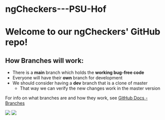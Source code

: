 # ngCheckers---PSU-Hof
<h1>Welcome to our ngCheckers' GitHub repo!</h1>
<h2>How Branches will work:</h2>

- There is a **main** branch which holds the **working bug-free code**
- Everyone will have their **own** branch for development
- We should consider having a **dev** branch that is a clone of master
  - That way we can verify the new changes work in the master version

For info on what branches are and how they work, see [GitHub Docs - Branches](https://docs.github.com/en/github/collaborating-with-pull-requests/proposing-changes-to-your-work-with-pull-requests/about-branches)

![](https://docs.github.com/assets/images/help/branches/pr-retargeting-diagram1.png)
![](https://docs.github.com/assets/images/help/branches/pr-retargeting-diagram2.png)
